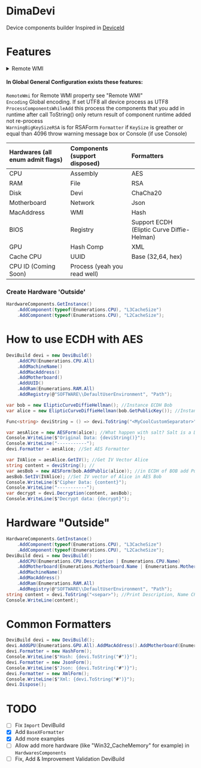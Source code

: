 # DimaDevi
Device components builder
Inspired in [DeviceId](https://github.com/MatthewKing/DeviceId)

# Features
<details><summary>Remote WMI</summary>
<p>
If you dont defined this the WMI is Local Computer by default

```c#
   GeneralConfigs.GetInstance().RemoteWmi = new RemoteWMICredential("192.168.0.2", "Administrator", "123456");
```
</p>
</details>

#### In Global General Configuration exists these features:
`RemoteWmi` for Remote WMI property see "Remote WMI"<br>
`Encoding` Global encoding. If set UTF8 all device process as UTF8<br>
`ProcessComponentsWhileAdd` this process the components that you add in runtime after call ToString() only return result of component runtime added not re-process<br>
`WarningBigKeySizeRSA` is for RSAForm `Formatter` if `KeySize` is greather or equal than 4096 throw warning message box or Console  (if use Console)

| Hardwares (all enum admit flags) | Components (support disposed) | Formatters |
| :---      | :---       | :---       |
| CPU       | Assembly   | AES        |
| RAM       | File       | RSA        |
| Disk | Devi | ChaCha20 |
| Motherboard | Network | Json |
| MacAddress | WMI | Hash |
| BIOS | Registry | Support ECDH (Eliptic Curve Diffie-Helman) |
| GPU | Hash Comp | XML |
| Cache CPU | UUID | Base (32,64, hex) |
| CPU ID (Coming Soon) | Process (yeah you read well) | |

### Create Hardware 'Outside'

```csharp
HardwareComponents.GetInstance()
    .AddComponent(typeof(Enumerations.CPU), "L3CacheSize")
    .AddComponent(typeof(Enumerations.CPU), "L2CacheSize");
```
# How to use ECDH with AES
```cs
DeviBuild devi = new DeviBuild()
    .AddCPU(Enumerations.CPU.All)
    .AddMachineName()
    .AddMacAddress()
    .AddMotherboard()
    .AddUUID()
    .AddRam(Enumerations.RAM.All)
    .AddRegistry(@"SOFTWARE\\DefaultUserEnvironment", "Path");

var bob = new ElipticCurveDiffieHellman(); //Instance ECDH Bob
var alice = new ElipticCurveDiffieHellman(bob.GetPublicKey()); //Instance ECDH alice with public key of Bob. Alice have public key too.

Func<string> deviString = () => devi.ToString("<MyCoolCustomSeparator>");

var aesAlice = new AESForm(alice); //What happen with salt? Salt is a Derivate of ECDH
Console.WriteLine($"Original Data: {deviString()}");
Console.WriteLine("-----------");
devi.Formatter = aesAlice; //Set AES Formatter

var IVAlice = aesAlice.GetIV(); //Get IV Vector Alice
string content = deviString(); //
var aesBob = new AESForm(bob.AddPublic(alice)); //in ECDH of BOB add Public key of Alice
aesBob.SetIV(IVAlice); //Set IV vector of Alice in AES Bob
Console.WriteLine($"Cipher Data: {content}");
Console.WriteLine("-----------");
var decrypt = devi.Decryption(content, aesBob);
Console.WriteLine($"Decrypt data: {decrypt}");
```

# Hardware "Outside"
```cs
HardwareComponents.GetInstance()
    .AddComponent(typeof(Enumerations.CPU), "L3CacheSize")
    .AddComponent(typeof(Enumerations.CPU), "L2CacheSize");
DeviBuild devi = new DeviBuild()
    .AddCPU(Enumerations.CPU.Description | Enumerations.CPU.Name)
    .AddMotherboard(Enumerations.Motherboard.Name | Enumerations.Motherboard.Manufacturer)
    .AddMachineName()
    .AddMacAddress()
    .AddRam(Enumerations.RAM.All)
    .AddRegistry(@"SOFTWARE\\DefaultUserEnvironment", "Path");
string content = devi.ToString("<separ>"); //Print Description, Name CPU and L3CacheSize, L2CacheSize of CPU and other components
Console.WriteLine(content);
```

# Common Formatters
```cs
DeviBuild devi = new DeviBuild();
devi.AddGPU(Enumerations.GPU.All).AddMacAddress().AddMotherboard(Enumerations.Motherboard.All);
devi.Formatter = new HashForm();
Console.WriteLine($"Hash: {devi.ToString("#")}");
devi.Formatter = new JsonForm();
Console.WriteLine($"Json: {devi.ToString("#")}");
devi.Formatter = new XmlForm();
Console.WriteLine($"Xml: {devi.ToString("#")}");
devi.Dispose();
```

# TODO
- [ ] Fix `Import` DeviBuild
- [x] Add `BaseXFormatter`
- [x] Add more examples
- [ ] Allow add more hardware (like "Win32_CacheMemory" for example) in `HardwaresComponents`
- [ ] Fix, Add & Improvement Validation DeviBuild
